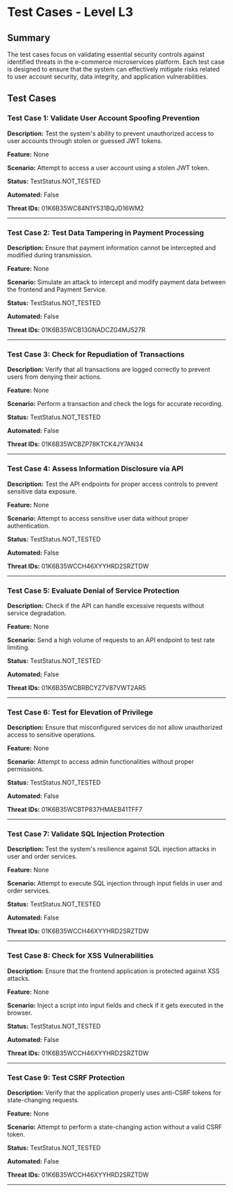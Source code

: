# Test Cases - Level L3

## Summary

The test cases focus on validating essential security controls against identified threats in the e-commerce microservices platform. Each test case is designed to ensure that the system can effectively mitigate risks related to user account security, data integrity, and application vulnerabilities.

## Test Cases

### Test Case 1: Validate User Account Spoofing Prevention

**Description:** Test the system's ability to prevent unauthorized access to user accounts through stolen or guessed JWT tokens.

**Feature:** None

**Scenario:** Attempt to access a user account using a stolen JWT token.

**Status:** TestStatus.NOT_TESTED

**Automated:** False

**Threat IDs:** 01K6B35WC84N1Y531BQJD16WM2

---

### Test Case 2: Test Data Tampering in Payment Processing

**Description:** Ensure that payment information cannot be intercepted and modified during transmission.

**Feature:** None

**Scenario:** Simulate an attack to intercept and modify payment data between the frontend and Payment Service.

**Status:** TestStatus.NOT_TESTED

**Automated:** False

**Threat IDs:** 01K6B35WCB13GNADCZG4MJ527R

---

### Test Case 3: Check for Repudiation of Transactions

**Description:** Verify that all transactions are logged correctly to prevent users from denying their actions.

**Feature:** None

**Scenario:** Perform a transaction and check the logs for accurate recording.

**Status:** TestStatus.NOT_TESTED

**Automated:** False

**Threat IDs:** 01K6B35WCBZP78KTCK4JY7AN34

---

### Test Case 4: Assess Information Disclosure via API

**Description:** Test the API endpoints for proper access controls to prevent sensitive data exposure.

**Feature:** None

**Scenario:** Attempt to access sensitive user data without proper authentication.

**Status:** TestStatus.NOT_TESTED

**Automated:** False

**Threat IDs:** 01K6B35WCCH46XYYHRD2SRZTDW

---

### Test Case 5: Evaluate Denial of Service Protection

**Description:** Check if the API can handle excessive requests without service degradation.

**Feature:** None

**Scenario:** Send a high volume of requests to an API endpoint to test rate limiting.

**Status:** TestStatus.NOT_TESTED

**Automated:** False

**Threat IDs:** 01K6B35WCBRBCYZ7V87VWT2AR5

---

### Test Case 6: Test for Elevation of Privilege

**Description:** Ensure that misconfigured services do not allow unauthorized access to sensitive operations.

**Feature:** None

**Scenario:** Attempt to access admin functionalities without proper permissions.

**Status:** TestStatus.NOT_TESTED

**Automated:** False

**Threat IDs:** 01K6B35WCBTP837HMAEB41TFF7

---

### Test Case 7: Validate SQL Injection Protection

**Description:** Test the system's resilience against SQL injection attacks in user and order services.

**Feature:** None

**Scenario:** Attempt to execute SQL injection through input fields in user and order services.

**Status:** TestStatus.NOT_TESTED

**Automated:** False

**Threat IDs:** 01K6B35WCCH46XYYHRD2SRZTDW

---

### Test Case 8: Check for XSS Vulnerabilities

**Description:** Ensure that the frontend application is protected against XSS attacks.

**Feature:** None

**Scenario:** Inject a script into input fields and check if it gets executed in the browser.

**Status:** TestStatus.NOT_TESTED

**Automated:** False

**Threat IDs:** 01K6B35WCCH46XYYHRD2SRZTDW

---

### Test Case 9: Test CSRF Protection

**Description:** Verify that the application properly uses anti-CSRF tokens for state-changing requests.

**Feature:** None

**Scenario:** Attempt to perform a state-changing action without a valid CSRF token.

**Status:** TestStatus.NOT_TESTED

**Automated:** False

**Threat IDs:** 01K6B35WCCH46XYYHRD2SRZTDW

---


